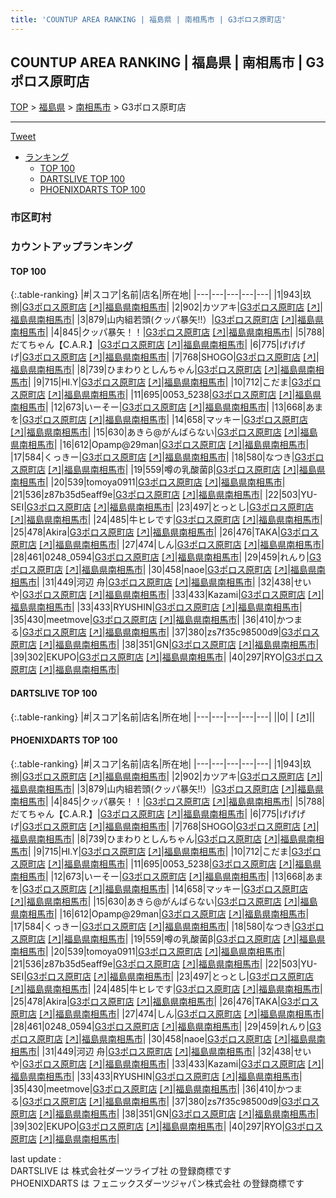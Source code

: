 ```yaml
---
title: 'COUNTUP AREA RANKING | 福島県 | 南相馬市 | G3ポロス原町店'
---
```

## COUNTUP AREA RANKING | 福島県 | 南相馬市 | G3ポロス原町店

[TOP](/darts/rank/) > [福島県](/darts/rank/福島県/) > [南相馬市](/darts/rank/福島県/南相馬市/) > G3ポロス原町店

___

<a href="https://twitter.com/share?ref_src=twsrc%5Etfw" data-text="COUNTUP AREA RANKING | 福島県南相馬市G3ポロス原町店" class="twitter-share-button" data-hashtags="DARTSLIVE,PHOENIXDARTS,darts,ダーツ" data-show-count="false">Tweet</a>

* [ランキング](#カウントアップランキング)
    * [TOP 100](#top-100)
    * [DARTSLIVE TOP 100](#dartslive-top-100)
    * [PHOENIXDARTS TOP 100](#phoenixdarts-top-100)

### 市区町村

<ul>

</ul>

### カウントアップランキング

#### TOP 100



{:.table-ranking}
|#|スコア|名前|店名|所在地|
|---|---|---|---|---|
|1|943|<span class="rank-name-pd">玖捌</span>|<a href="/darts/rank/shops/10174.html">G3ポロス原町店</a> <a href="https://vs.phoenixdarts.com/jp/shop/shopDetailInfo/s_10174?s_seq=10174">[↗]</a>|<a href="/darts/rank/福島県/南相馬市">福島県南相馬市</a>|
|2|902|<span class="rank-name-pd">カツアキ</span>|<a href="/darts/rank/shops/10174.html">G3ポロス原町店</a> <a href="https://vs.phoenixdarts.com/jp/shop/shopDetailInfo/s_10174?s_seq=10174">[↗]</a>|<a href="/darts/rank/福島県/南相馬市">福島県南相馬市</a>|
|3|879|<span class="rank-name-pd">山内組若頭(クッパ暴矢!!）</span>|<a href="/darts/rank/shops/10174.html">G3ポロス原町店</a> <a href="https://vs.phoenixdarts.com/jp/shop/shopDetailInfo/s_10174?s_seq=10174">[↗]</a>|<a href="/darts/rank/福島県/南相馬市">福島県南相馬市</a>|
|4|845|<span class="rank-name-pd">クッパ暴矢！！</span>|<a href="/darts/rank/shops/10174.html">G3ポロス原町店</a> <a href="https://vs.phoenixdarts.com/jp/shop/shopDetailInfo/s_10174?s_seq=10174">[↗]</a>|<a href="/darts/rank/福島県/南相馬市">福島県南相馬市</a>|
|5|788|<span class="rank-name-pd">だてちゃん【C.A.R.】</span>|<a href="/darts/rank/shops/10174.html">G3ポロス原町店</a> <a href="https://vs.phoenixdarts.com/jp/shop/shopDetailInfo/s_10174?s_seq=10174">[↗]</a>|<a href="/darts/rank/福島県/南相馬市">福島県南相馬市</a>|
|6|775|<span class="rank-name-pd">げげげげ</span>|<a href="/darts/rank/shops/10174.html">G3ポロス原町店</a> <a href="https://vs.phoenixdarts.com/jp/shop/shopDetailInfo/s_10174?s_seq=10174">[↗]</a>|<a href="/darts/rank/福島県/南相馬市">福島県南相馬市</a>|
|7|768|<span class="rank-name-pd">SHOGO</span>|<a href="/darts/rank/shops/10174.html">G3ポロス原町店</a> <a href="https://vs.phoenixdarts.com/jp/shop/shopDetailInfo/s_10174?s_seq=10174">[↗]</a>|<a href="/darts/rank/福島県/南相馬市">福島県南相馬市</a>|
|8|739|<span class="rank-name-pd">ひまわりとしんちゃん</span>|<a href="/darts/rank/shops/10174.html">G3ポロス原町店</a> <a href="https://vs.phoenixdarts.com/jp/shop/shopDetailInfo/s_10174?s_seq=10174">[↗]</a>|<a href="/darts/rank/福島県/南相馬市">福島県南相馬市</a>|
|9|715|<span class="rank-name-pd">HI.Y</span>|<a href="/darts/rank/shops/10174.html">G3ポロス原町店</a> <a href="https://vs.phoenixdarts.com/jp/shop/shopDetailInfo/s_10174?s_seq=10174">[↗]</a>|<a href="/darts/rank/福島県/南相馬市">福島県南相馬市</a>|
|10|712|<span class="rank-name-pd">こだま</span>|<a href="/darts/rank/shops/10174.html">G3ポロス原町店</a> <a href="https://vs.phoenixdarts.com/jp/shop/shopDetailInfo/s_10174?s_seq=10174">[↗]</a>|<a href="/darts/rank/福島県/南相馬市">福島県南相馬市</a>|
|11|695|<span class="rank-name-pd">0053_5238</span>|<a href="/darts/rank/shops/10174.html">G3ポロス原町店</a> <a href="https://vs.phoenixdarts.com/jp/shop/shopDetailInfo/s_10174?s_seq=10174">[↗]</a>|<a href="/darts/rank/福島県/南相馬市">福島県南相馬市</a>|
|12|673|<span class="rank-name-pd">いーそー</span>|<a href="/darts/rank/shops/10174.html">G3ポロス原町店</a> <a href="https://vs.phoenixdarts.com/jp/shop/shopDetailInfo/s_10174?s_seq=10174">[↗]</a>|<a href="/darts/rank/福島県/南相馬市">福島県南相馬市</a>|
|13|668|<span class="rank-name-pd">あまを</span>|<a href="/darts/rank/shops/10174.html">G3ポロス原町店</a> <a href="https://vs.phoenixdarts.com/jp/shop/shopDetailInfo/s_10174?s_seq=10174">[↗]</a>|<a href="/darts/rank/福島県/南相馬市">福島県南相馬市</a>|
|14|658|<span class="rank-name-pd">マッキー</span>|<a href="/darts/rank/shops/10174.html">G3ポロス原町店</a> <a href="https://vs.phoenixdarts.com/jp/shop/shopDetailInfo/s_10174?s_seq=10174">[↗]</a>|<a href="/darts/rank/福島県/南相馬市">福島県南相馬市</a>|
|15|630|<span class="rank-name-pd">あきら@がんばらない</span>|<a href="/darts/rank/shops/10174.html">G3ポロス原町店</a> <a href="https://vs.phoenixdarts.com/jp/shop/shopDetailInfo/s_10174?s_seq=10174">[↗]</a>|<a href="/darts/rank/福島県/南相馬市">福島県南相馬市</a>|
|16|612|<span class="rank-name-pd">Opamp@29man</span>|<a href="/darts/rank/shops/10174.html">G3ポロス原町店</a> <a href="https://vs.phoenixdarts.com/jp/shop/shopDetailInfo/s_10174?s_seq=10174">[↗]</a>|<a href="/darts/rank/福島県/南相馬市">福島県南相馬市</a>|
|17|584|<span class="rank-name-pd">くっきー</span>|<a href="/darts/rank/shops/10174.html">G3ポロス原町店</a> <a href="https://vs.phoenixdarts.com/jp/shop/shopDetailInfo/s_10174?s_seq=10174">[↗]</a>|<a href="/darts/rank/福島県/南相馬市">福島県南相馬市</a>|
|18|580|<span class="rank-name-pd">なつき</span>|<a href="/darts/rank/shops/10174.html">G3ポロス原町店</a> <a href="https://vs.phoenixdarts.com/jp/shop/shopDetailInfo/s_10174?s_seq=10174">[↗]</a>|<a href="/darts/rank/福島県/南相馬市">福島県南相馬市</a>|
|19|559|<span class="rank-name-pd">噂の乳酸菌β</span>|<a href="/darts/rank/shops/10174.html">G3ポロス原町店</a> <a href="https://vs.phoenixdarts.com/jp/shop/shopDetailInfo/s_10174?s_seq=10174">[↗]</a>|<a href="/darts/rank/福島県/南相馬市">福島県南相馬市</a>|
|20|539|<span class="rank-name-pd">tomoya0911</span>|<a href="/darts/rank/shops/10174.html">G3ポロス原町店</a> <a href="https://vs.phoenixdarts.com/jp/shop/shopDetailInfo/s_10174?s_seq=10174">[↗]</a>|<a href="/darts/rank/福島県/南相馬市">福島県南相馬市</a>|
|21|536|<span class="rank-name-pd">z87b35d5eaff9e</span>|<a href="/darts/rank/shops/10174.html">G3ポロス原町店</a> <a href="https://vs.phoenixdarts.com/jp/shop/shopDetailInfo/s_10174?s_seq=10174">[↗]</a>|<a href="/darts/rank/福島県/南相馬市">福島県南相馬市</a>|
|22|503|<span class="rank-name-pd">YU-SEI</span>|<a href="/darts/rank/shops/10174.html">G3ポロス原町店</a> <a href="https://vs.phoenixdarts.com/jp/shop/shopDetailInfo/s_10174?s_seq=10174">[↗]</a>|<a href="/darts/rank/福島県/南相馬市">福島県南相馬市</a>|
|23|497|<span class="rank-name-pd">とっとし</span>|<a href="/darts/rank/shops/10174.html">G3ポロス原町店</a> <a href="https://vs.phoenixdarts.com/jp/shop/shopDetailInfo/s_10174?s_seq=10174">[↗]</a>|<a href="/darts/rank/福島県/南相馬市">福島県南相馬市</a>|
|24|485|<span class="rank-name-pd">牛ヒレです</span>|<a href="/darts/rank/shops/10174.html">G3ポロス原町店</a> <a href="https://vs.phoenixdarts.com/jp/shop/shopDetailInfo/s_10174?s_seq=10174">[↗]</a>|<a href="/darts/rank/福島県/南相馬市">福島県南相馬市</a>|
|25|478|<span class="rank-name-pd">Akira</span>|<a href="/darts/rank/shops/10174.html">G3ポロス原町店</a> <a href="https://vs.phoenixdarts.com/jp/shop/shopDetailInfo/s_10174?s_seq=10174">[↗]</a>|<a href="/darts/rank/福島県/南相馬市">福島県南相馬市</a>|
|26|476|<span class="rank-name-pd">TAKA</span>|<a href="/darts/rank/shops/10174.html">G3ポロス原町店</a> <a href="https://vs.phoenixdarts.com/jp/shop/shopDetailInfo/s_10174?s_seq=10174">[↗]</a>|<a href="/darts/rank/福島県/南相馬市">福島県南相馬市</a>|
|27|474|<span class="rank-name-pd">しん</span>|<a href="/darts/rank/shops/10174.html">G3ポロス原町店</a> <a href="https://vs.phoenixdarts.com/jp/shop/shopDetailInfo/s_10174?s_seq=10174">[↗]</a>|<a href="/darts/rank/福島県/南相馬市">福島県南相馬市</a>|
|28|461|<span class="rank-name-pd">0248_0594</span>|<a href="/darts/rank/shops/10174.html">G3ポロス原町店</a> <a href="https://vs.phoenixdarts.com/jp/shop/shopDetailInfo/s_10174?s_seq=10174">[↗]</a>|<a href="/darts/rank/福島県/南相馬市">福島県南相馬市</a>|
|29|459|<span class="rank-name-pd">れんり</span>|<a href="/darts/rank/shops/10174.html">G3ポロス原町店</a> <a href="https://vs.phoenixdarts.com/jp/shop/shopDetailInfo/s_10174?s_seq=10174">[↗]</a>|<a href="/darts/rank/福島県/南相馬市">福島県南相馬市</a>|
|30|458|<span class="rank-name-pd">naoe</span>|<a href="/darts/rank/shops/10174.html">G3ポロス原町店</a> <a href="https://vs.phoenixdarts.com/jp/shop/shopDetailInfo/s_10174?s_seq=10174">[↗]</a>|<a href="/darts/rank/福島県/南相馬市">福島県南相馬市</a>|
|31|449|<span class="rank-name-pd">河辺 舟</span>|<a href="/darts/rank/shops/10174.html">G3ポロス原町店</a> <a href="https://vs.phoenixdarts.com/jp/shop/shopDetailInfo/s_10174?s_seq=10174">[↗]</a>|<a href="/darts/rank/福島県/南相馬市">福島県南相馬市</a>|
|32|438|<span class="rank-name-pd">せいや</span>|<a href="/darts/rank/shops/10174.html">G3ポロス原町店</a> <a href="https://vs.phoenixdarts.com/jp/shop/shopDetailInfo/s_10174?s_seq=10174">[↗]</a>|<a href="/darts/rank/福島県/南相馬市">福島県南相馬市</a>|
|33|433|<span class="rank-name-pd">Kazami</span>|<a href="/darts/rank/shops/10174.html">G3ポロス原町店</a> <a href="https://vs.phoenixdarts.com/jp/shop/shopDetailInfo/s_10174?s_seq=10174">[↗]</a>|<a href="/darts/rank/福島県/南相馬市">福島県南相馬市</a>|
|33|433|<span class="rank-name-pd">RYUSHIN</span>|<a href="/darts/rank/shops/10174.html">G3ポロス原町店</a> <a href="https://vs.phoenixdarts.com/jp/shop/shopDetailInfo/s_10174?s_seq=10174">[↗]</a>|<a href="/darts/rank/福島県/南相馬市">福島県南相馬市</a>|
|35|430|<span class="rank-name-pd">meetmove</span>|<a href="/darts/rank/shops/10174.html">G3ポロス原町店</a> <a href="https://vs.phoenixdarts.com/jp/shop/shopDetailInfo/s_10174?s_seq=10174">[↗]</a>|<a href="/darts/rank/福島県/南相馬市">福島県南相馬市</a>|
|36|410|<span class="rank-name-pd">かつまる</span>|<a href="/darts/rank/shops/10174.html">G3ポロス原町店</a> <a href="https://vs.phoenixdarts.com/jp/shop/shopDetailInfo/s_10174?s_seq=10174">[↗]</a>|<a href="/darts/rank/福島県/南相馬市">福島県南相馬市</a>|
|37|380|<span class="rank-name-pd">zs7f35c98500d9</span>|<a href="/darts/rank/shops/10174.html">G3ポロス原町店</a> <a href="https://vs.phoenixdarts.com/jp/shop/shopDetailInfo/s_10174?s_seq=10174">[↗]</a>|<a href="/darts/rank/福島県/南相馬市">福島県南相馬市</a>|
|38|351|<span class="rank-name-pd">GN</span>|<a href="/darts/rank/shops/10174.html">G3ポロス原町店</a> <a href="https://vs.phoenixdarts.com/jp/shop/shopDetailInfo/s_10174?s_seq=10174">[↗]</a>|<a href="/darts/rank/福島県/南相馬市">福島県南相馬市</a>|
|39|302|<span class="rank-name-pd">EKUPO</span>|<a href="/darts/rank/shops/10174.html">G3ポロス原町店</a> <a href="https://vs.phoenixdarts.com/jp/shop/shopDetailInfo/s_10174?s_seq=10174">[↗]</a>|<a href="/darts/rank/福島県/南相馬市">福島県南相馬市</a>|
|40|297|<span class="rank-name-pd">RYO</span>|<a href="/darts/rank/shops/10174.html">G3ポロス原町店</a> <a href="https://vs.phoenixdarts.com/jp/shop/shopDetailInfo/s_10174?s_seq=10174">[↗]</a>|<a href="/darts/rank/福島県/南相馬市">福島県南相馬市</a>|


#### DARTSLIVE TOP 100



{:.table-ranking}
|#|スコア|名前|店名|所在地|
|---|---|---|---|---|
||0|<span class="rank-name-dl"> </span>|<a href="/darts/rank/shops/.html"></a> <a href="">[↗]</a>|<a href="/darts/rank//"></a>|


#### PHOENIXDARTS TOP 100



{:.table-ranking}
|#|スコア|名前|店名|所在地|
|---|---|---|---|---|
|1|943|<span class="rank-name-pd">玖捌</span>|<a href="/darts/rank/shops/10174.html">G3ポロス原町店</a> <a href="https://vs.phoenixdarts.com/jp/shop/shopDetailInfo/s_10174?s_seq=10174">[↗]</a>|<a href="/darts/rank/福島県/南相馬市">福島県南相馬市</a>|
|2|902|<span class="rank-name-pd">カツアキ</span>|<a href="/darts/rank/shops/10174.html">G3ポロス原町店</a> <a href="https://vs.phoenixdarts.com/jp/shop/shopDetailInfo/s_10174?s_seq=10174">[↗]</a>|<a href="/darts/rank/福島県/南相馬市">福島県南相馬市</a>|
|3|879|<span class="rank-name-pd">山内組若頭(クッパ暴矢!!）</span>|<a href="/darts/rank/shops/10174.html">G3ポロス原町店</a> <a href="https://vs.phoenixdarts.com/jp/shop/shopDetailInfo/s_10174?s_seq=10174">[↗]</a>|<a href="/darts/rank/福島県/南相馬市">福島県南相馬市</a>|
|4|845|<span class="rank-name-pd">クッパ暴矢！！</span>|<a href="/darts/rank/shops/10174.html">G3ポロス原町店</a> <a href="https://vs.phoenixdarts.com/jp/shop/shopDetailInfo/s_10174?s_seq=10174">[↗]</a>|<a href="/darts/rank/福島県/南相馬市">福島県南相馬市</a>|
|5|788|<span class="rank-name-pd">だてちゃん【C.A.R.】</span>|<a href="/darts/rank/shops/10174.html">G3ポロス原町店</a> <a href="https://vs.phoenixdarts.com/jp/shop/shopDetailInfo/s_10174?s_seq=10174">[↗]</a>|<a href="/darts/rank/福島県/南相馬市">福島県南相馬市</a>|
|6|775|<span class="rank-name-pd">げげげげ</span>|<a href="/darts/rank/shops/10174.html">G3ポロス原町店</a> <a href="https://vs.phoenixdarts.com/jp/shop/shopDetailInfo/s_10174?s_seq=10174">[↗]</a>|<a href="/darts/rank/福島県/南相馬市">福島県南相馬市</a>|
|7|768|<span class="rank-name-pd">SHOGO</span>|<a href="/darts/rank/shops/10174.html">G3ポロス原町店</a> <a href="https://vs.phoenixdarts.com/jp/shop/shopDetailInfo/s_10174?s_seq=10174">[↗]</a>|<a href="/darts/rank/福島県/南相馬市">福島県南相馬市</a>|
|8|739|<span class="rank-name-pd">ひまわりとしんちゃん</span>|<a href="/darts/rank/shops/10174.html">G3ポロス原町店</a> <a href="https://vs.phoenixdarts.com/jp/shop/shopDetailInfo/s_10174?s_seq=10174">[↗]</a>|<a href="/darts/rank/福島県/南相馬市">福島県南相馬市</a>|
|9|715|<span class="rank-name-pd">HI.Y</span>|<a href="/darts/rank/shops/10174.html">G3ポロス原町店</a> <a href="https://vs.phoenixdarts.com/jp/shop/shopDetailInfo/s_10174?s_seq=10174">[↗]</a>|<a href="/darts/rank/福島県/南相馬市">福島県南相馬市</a>|
|10|712|<span class="rank-name-pd">こだま</span>|<a href="/darts/rank/shops/10174.html">G3ポロス原町店</a> <a href="https://vs.phoenixdarts.com/jp/shop/shopDetailInfo/s_10174?s_seq=10174">[↗]</a>|<a href="/darts/rank/福島県/南相馬市">福島県南相馬市</a>|
|11|695|<span class="rank-name-pd">0053_5238</span>|<a href="/darts/rank/shops/10174.html">G3ポロス原町店</a> <a href="https://vs.phoenixdarts.com/jp/shop/shopDetailInfo/s_10174?s_seq=10174">[↗]</a>|<a href="/darts/rank/福島県/南相馬市">福島県南相馬市</a>|
|12|673|<span class="rank-name-pd">いーそー</span>|<a href="/darts/rank/shops/10174.html">G3ポロス原町店</a> <a href="https://vs.phoenixdarts.com/jp/shop/shopDetailInfo/s_10174?s_seq=10174">[↗]</a>|<a href="/darts/rank/福島県/南相馬市">福島県南相馬市</a>|
|13|668|<span class="rank-name-pd">あまを</span>|<a href="/darts/rank/shops/10174.html">G3ポロス原町店</a> <a href="https://vs.phoenixdarts.com/jp/shop/shopDetailInfo/s_10174?s_seq=10174">[↗]</a>|<a href="/darts/rank/福島県/南相馬市">福島県南相馬市</a>|
|14|658|<span class="rank-name-pd">マッキー</span>|<a href="/darts/rank/shops/10174.html">G3ポロス原町店</a> <a href="https://vs.phoenixdarts.com/jp/shop/shopDetailInfo/s_10174?s_seq=10174">[↗]</a>|<a href="/darts/rank/福島県/南相馬市">福島県南相馬市</a>|
|15|630|<span class="rank-name-pd">あきら@がんばらない</span>|<a href="/darts/rank/shops/10174.html">G3ポロス原町店</a> <a href="https://vs.phoenixdarts.com/jp/shop/shopDetailInfo/s_10174?s_seq=10174">[↗]</a>|<a href="/darts/rank/福島県/南相馬市">福島県南相馬市</a>|
|16|612|<span class="rank-name-pd">Opamp@29man</span>|<a href="/darts/rank/shops/10174.html">G3ポロス原町店</a> <a href="https://vs.phoenixdarts.com/jp/shop/shopDetailInfo/s_10174?s_seq=10174">[↗]</a>|<a href="/darts/rank/福島県/南相馬市">福島県南相馬市</a>|
|17|584|<span class="rank-name-pd">くっきー</span>|<a href="/darts/rank/shops/10174.html">G3ポロス原町店</a> <a href="https://vs.phoenixdarts.com/jp/shop/shopDetailInfo/s_10174?s_seq=10174">[↗]</a>|<a href="/darts/rank/福島県/南相馬市">福島県南相馬市</a>|
|18|580|<span class="rank-name-pd">なつき</span>|<a href="/darts/rank/shops/10174.html">G3ポロス原町店</a> <a href="https://vs.phoenixdarts.com/jp/shop/shopDetailInfo/s_10174?s_seq=10174">[↗]</a>|<a href="/darts/rank/福島県/南相馬市">福島県南相馬市</a>|
|19|559|<span class="rank-name-pd">噂の乳酸菌β</span>|<a href="/darts/rank/shops/10174.html">G3ポロス原町店</a> <a href="https://vs.phoenixdarts.com/jp/shop/shopDetailInfo/s_10174?s_seq=10174">[↗]</a>|<a href="/darts/rank/福島県/南相馬市">福島県南相馬市</a>|
|20|539|<span class="rank-name-pd">tomoya0911</span>|<a href="/darts/rank/shops/10174.html">G3ポロス原町店</a> <a href="https://vs.phoenixdarts.com/jp/shop/shopDetailInfo/s_10174?s_seq=10174">[↗]</a>|<a href="/darts/rank/福島県/南相馬市">福島県南相馬市</a>|
|21|536|<span class="rank-name-pd">z87b35d5eaff9e</span>|<a href="/darts/rank/shops/10174.html">G3ポロス原町店</a> <a href="https://vs.phoenixdarts.com/jp/shop/shopDetailInfo/s_10174?s_seq=10174">[↗]</a>|<a href="/darts/rank/福島県/南相馬市">福島県南相馬市</a>|
|22|503|<span class="rank-name-pd">YU-SEI</span>|<a href="/darts/rank/shops/10174.html">G3ポロス原町店</a> <a href="https://vs.phoenixdarts.com/jp/shop/shopDetailInfo/s_10174?s_seq=10174">[↗]</a>|<a href="/darts/rank/福島県/南相馬市">福島県南相馬市</a>|
|23|497|<span class="rank-name-pd">とっとし</span>|<a href="/darts/rank/shops/10174.html">G3ポロス原町店</a> <a href="https://vs.phoenixdarts.com/jp/shop/shopDetailInfo/s_10174?s_seq=10174">[↗]</a>|<a href="/darts/rank/福島県/南相馬市">福島県南相馬市</a>|
|24|485|<span class="rank-name-pd">牛ヒレです</span>|<a href="/darts/rank/shops/10174.html">G3ポロス原町店</a> <a href="https://vs.phoenixdarts.com/jp/shop/shopDetailInfo/s_10174?s_seq=10174">[↗]</a>|<a href="/darts/rank/福島県/南相馬市">福島県南相馬市</a>|
|25|478|<span class="rank-name-pd">Akira</span>|<a href="/darts/rank/shops/10174.html">G3ポロス原町店</a> <a href="https://vs.phoenixdarts.com/jp/shop/shopDetailInfo/s_10174?s_seq=10174">[↗]</a>|<a href="/darts/rank/福島県/南相馬市">福島県南相馬市</a>|
|26|476|<span class="rank-name-pd">TAKA</span>|<a href="/darts/rank/shops/10174.html">G3ポロス原町店</a> <a href="https://vs.phoenixdarts.com/jp/shop/shopDetailInfo/s_10174?s_seq=10174">[↗]</a>|<a href="/darts/rank/福島県/南相馬市">福島県南相馬市</a>|
|27|474|<span class="rank-name-pd">しん</span>|<a href="/darts/rank/shops/10174.html">G3ポロス原町店</a> <a href="https://vs.phoenixdarts.com/jp/shop/shopDetailInfo/s_10174?s_seq=10174">[↗]</a>|<a href="/darts/rank/福島県/南相馬市">福島県南相馬市</a>|
|28|461|<span class="rank-name-pd">0248_0594</span>|<a href="/darts/rank/shops/10174.html">G3ポロス原町店</a> <a href="https://vs.phoenixdarts.com/jp/shop/shopDetailInfo/s_10174?s_seq=10174">[↗]</a>|<a href="/darts/rank/福島県/南相馬市">福島県南相馬市</a>|
|29|459|<span class="rank-name-pd">れんり</span>|<a href="/darts/rank/shops/10174.html">G3ポロス原町店</a> <a href="https://vs.phoenixdarts.com/jp/shop/shopDetailInfo/s_10174?s_seq=10174">[↗]</a>|<a href="/darts/rank/福島県/南相馬市">福島県南相馬市</a>|
|30|458|<span class="rank-name-pd">naoe</span>|<a href="/darts/rank/shops/10174.html">G3ポロス原町店</a> <a href="https://vs.phoenixdarts.com/jp/shop/shopDetailInfo/s_10174?s_seq=10174">[↗]</a>|<a href="/darts/rank/福島県/南相馬市">福島県南相馬市</a>|
|31|449|<span class="rank-name-pd">河辺 舟</span>|<a href="/darts/rank/shops/10174.html">G3ポロス原町店</a> <a href="https://vs.phoenixdarts.com/jp/shop/shopDetailInfo/s_10174?s_seq=10174">[↗]</a>|<a href="/darts/rank/福島県/南相馬市">福島県南相馬市</a>|
|32|438|<span class="rank-name-pd">せいや</span>|<a href="/darts/rank/shops/10174.html">G3ポロス原町店</a> <a href="https://vs.phoenixdarts.com/jp/shop/shopDetailInfo/s_10174?s_seq=10174">[↗]</a>|<a href="/darts/rank/福島県/南相馬市">福島県南相馬市</a>|
|33|433|<span class="rank-name-pd">Kazami</span>|<a href="/darts/rank/shops/10174.html">G3ポロス原町店</a> <a href="https://vs.phoenixdarts.com/jp/shop/shopDetailInfo/s_10174?s_seq=10174">[↗]</a>|<a href="/darts/rank/福島県/南相馬市">福島県南相馬市</a>|
|33|433|<span class="rank-name-pd">RYUSHIN</span>|<a href="/darts/rank/shops/10174.html">G3ポロス原町店</a> <a href="https://vs.phoenixdarts.com/jp/shop/shopDetailInfo/s_10174?s_seq=10174">[↗]</a>|<a href="/darts/rank/福島県/南相馬市">福島県南相馬市</a>|
|35|430|<span class="rank-name-pd">meetmove</span>|<a href="/darts/rank/shops/10174.html">G3ポロス原町店</a> <a href="https://vs.phoenixdarts.com/jp/shop/shopDetailInfo/s_10174?s_seq=10174">[↗]</a>|<a href="/darts/rank/福島県/南相馬市">福島県南相馬市</a>|
|36|410|<span class="rank-name-pd">かつまる</span>|<a href="/darts/rank/shops/10174.html">G3ポロス原町店</a> <a href="https://vs.phoenixdarts.com/jp/shop/shopDetailInfo/s_10174?s_seq=10174">[↗]</a>|<a href="/darts/rank/福島県/南相馬市">福島県南相馬市</a>|
|37|380|<span class="rank-name-pd">zs7f35c98500d9</span>|<a href="/darts/rank/shops/10174.html">G3ポロス原町店</a> <a href="https://vs.phoenixdarts.com/jp/shop/shopDetailInfo/s_10174?s_seq=10174">[↗]</a>|<a href="/darts/rank/福島県/南相馬市">福島県南相馬市</a>|
|38|351|<span class="rank-name-pd">GN</span>|<a href="/darts/rank/shops/10174.html">G3ポロス原町店</a> <a href="https://vs.phoenixdarts.com/jp/shop/shopDetailInfo/s_10174?s_seq=10174">[↗]</a>|<a href="/darts/rank/福島県/南相馬市">福島県南相馬市</a>|
|39|302|<span class="rank-name-pd">EKUPO</span>|<a href="/darts/rank/shops/10174.html">G3ポロス原町店</a> <a href="https://vs.phoenixdarts.com/jp/shop/shopDetailInfo/s_10174?s_seq=10174">[↗]</a>|<a href="/darts/rank/福島県/南相馬市">福島県南相馬市</a>|
|40|297|<span class="rank-name-pd">RYO</span>|<a href="/darts/rank/shops/10174.html">G3ポロス原町店</a> <a href="https://vs.phoenixdarts.com/jp/shop/shopDetailInfo/s_10174?s_seq=10174">[↗]</a>|<a href="/darts/rank/福島県/南相馬市">福島県南相馬市</a>|


<div class="footer border-top border-gray-light mt-5 pt-3 text-right text-gray">
    last update : <span style="font-weight: italic" id="foot_last_modified"></span><br />
    DARTSLIVE は 株式会社ダーツライブ社 の登録商標です<br />
    PHOENIXDARTS は フェニックスダーツジャパン株式会社 の登録商標です<br />
</div>

<script src="https://cdnjs.cloudflare.com/ajax/libs/jquery.tablesorter/2.31.3/js/jquery.tablesorter.min.js" integrity="sha512-qzgd5cYSZcosqpzpn7zF2ZId8f/8CHmFKZ8j7mU4OUXTNRd5g+ZHBPsgKEwoqxCtdQvExE5LprwwPAgoicguNg==" crossorigin="anonymous" referrerpolicy="no-referrer"></script>
<link rel="stylesheet" href="https://cdnjs.cloudflare.com/ajax/libs/jquery.tablesorter/2.31.3/css/theme.default.min.css" integrity="sha512-wghhOJkjQX0Lh3NSWvNKeZ0ZpNn+SPVXX1Qyc9OCaogADktxrBiBdKGDoqVUOyhStvMBmJQ8ZdMHiR3wuEq8+w==" crossorigin="anonymous" referrerpolicy="no-referrer" />
<script>
$(function() {
    $(".table-ranking").tablesorter({sortList:[[0, 0]]});
    $("#foot_last_modified").text(formatDate(new Date(document.lastModified), 'yyyy-MM-dd HH:mm:ss'));
});
</script>

<script async src="https://platform.twitter.com/widgets.js" charset="utf-8"></script>